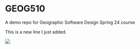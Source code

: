 # GEOG510

A demo repo for Geographic Software Design Spring 24 course 

This is a new line I just added.


![](https://i.gifer.com/YFcY.gif)